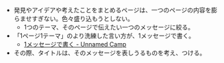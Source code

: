 - 発見やアイデアや考えたことをまとめるページは、一つのページの内容を膨らませすぎない。色々盛り込もうとしない。
	- 1つのテーマ、そのページで伝えたい一つのメッセージに絞る。
- 「1ページ1テーマ」のより洗練した言い方が、1メッセージで書く。
	- [1メッセージで書く - Unnamed Camp](https://scrapbox.io/unnamedcamp/1%E3%83%A1%E3%83%83%E3%82%BB%E3%83%BC%E3%82%B8%E3%81%A7%E6%9B%B8%E3%81%8F)
- その際、タイトルは、そのメッセージを表しうるものを考え、つける。